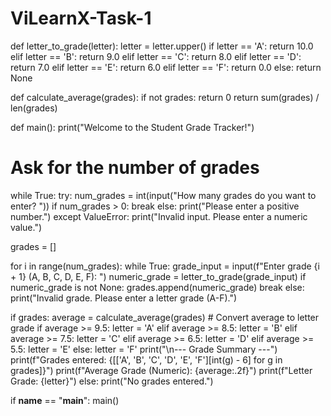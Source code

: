 # ViLearnX-Task-1
def letter_to_grade(letter):
    letter = letter.upper()
    if letter == 'A':
        return 10.0
    elif letter == 'B':
        return 9.0
    elif letter == 'C':
        return 8.0
    elif letter == 'D':
        return 7.0
    elif letter == 'E':
        return 6.0
    elif letter == 'F':
        return 0.0
    else:
        return None

def calculate_average(grades):
    if not grades:
        return 0
    return sum(grades) / len(grades)

def main():
    print("Welcome to the Student Grade Tracker!")
    
  # Ask for the number of grades
   while True:
        try:
            num_grades = int(input("How many grades do you want to enter? "))
            if num_grades > 0:
                break
            else:
                print("Please enter a positive number.")
        except ValueError:
            print("Invalid input. Please enter a numeric value.")

  grades = []
    
  for i in range(num_grades):
        while True:
            grade_input = input(f"Enter grade {i + 1} (A, B, C, D, E, F): ")
            numeric_grade = letter_to_grade(grade_input)
            if numeric_grade is not None:
                grades.append(numeric_grade)
                break
            else:
                print("Invalid grade. Please enter a letter grade (A-F).")

  if grades:
        average = calculate_average(grades)
       # Convert average to letter grade
        if average >= 9.5:
            letter = 'A'
        elif average >= 8.5:
            letter = 'B'
        elif average >= 7.5:
            letter = 'C'
        elif average >= 6.5:
            letter = 'D'
        elif average >= 5.5:
            letter = 'E'
        else:
            letter = 'F'
        print("\n--- Grade Summary ---")
        print(f"Grades entered: {[['A', 'B', 'C', 'D', 'E', 'F'][int(g) - 6] for g in grades]}")
        print(f"Average Grade (Numeric): {average:.2f}")
        print(f"Letter Grade: {letter}")
else:
        print("No grades entered.")

if __name__ == "__main__":
    main()
